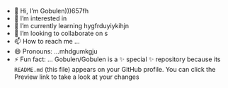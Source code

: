 - 👋 Hi, I’m Gobulen)))657fh
- 👀 I’m interested in 
- 🌱 I’m currently learning  hygfrduyiykihjn
- 💞️ I’m looking to collaborate on s
- 📫 How to reach me ...
- 😄 Pronouns: ...mhdgumkgju
- ⚡ Fun fact: ...
Gobulen/Gobulen is a ✨ special ✨ repository because its `README.md` (this file) appears on your GitHub profile.
You can click the Preview link to take a look at your changes
